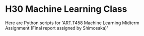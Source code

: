 # H30 Machine Learning Class
Here are Python scripts for 'ART.T458 Machine Learning Midterm Assignment
(Final report assigned by Shimosaka)'
